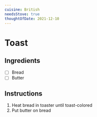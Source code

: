 ```yaml
---
cuisine: British
needsStove: true
thoughtOfDate: 2021-12-10
---
```


# Toast
## Ingredients 
- [ ] Bread
- [ ] Butter

## Instructions
1. Heat bread in toaster until toast-colored
2. Put butter on bread